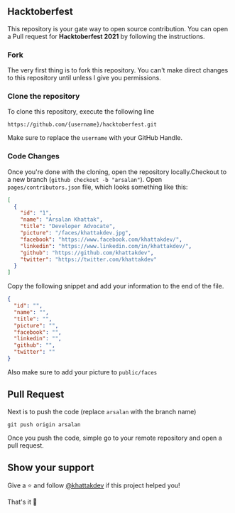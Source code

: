 ## Hacktoberfest

This repository is your gate way to open source contribution. You can open a Pull request for **Hacktoberfest 2021** by following the instructions.

### Fork

The very first thing is to fork this repository. You can't make direct changes to this repository until unless I give you permissions.

### Clone the repository

To clone this repository, execute the following line

```
https://github.com/{username}/hacktoberfest.git
```

Make sure to replace the `username` with your GitHub Handle.

### Code Changes

Once you're done with the cloning, open the repository locally.Checkout to a new branch (`github checkout -b "arsalan"`). Open `pages/contributors.json` file, which looks something like this:

```json
[
  {
    "id": "1",
    "name": "Arsalan Khattak",
    "title": "Developer Advocate",
    "picture": "/faces/khattakdev.jpg",
    "facebook": "https://www.facebook.com/khattakdev/",
    "linkedin": "https://www.linkedin.com/in/khattakdev/",
    "github": "https://github.com/khattakdev",
    "twitter": "https://twitter.com/khattakdev"
  }
]
```

Copy the following snippet and add your information to the end of the file.

```json
{
  "id": "",
  "name": "",
  "title": "",
  "picture": "",
  "facebook": "",
  "linkedin": "",
  "github": "",
  "twitter": ""
}
```

Also make sure to add your picture to `public/faces`

## Pull Request

Next is to push the code (replace `arsalan` with the branch name)

```
git push origin arsalan
```

Once you push the code, simple go to your remote repository and open a pull request.

## Show your support

Give a ⭐️ and follow [@khattakdev](https://github.com/khattakdev) if this project helped you!

That's it 🎉
